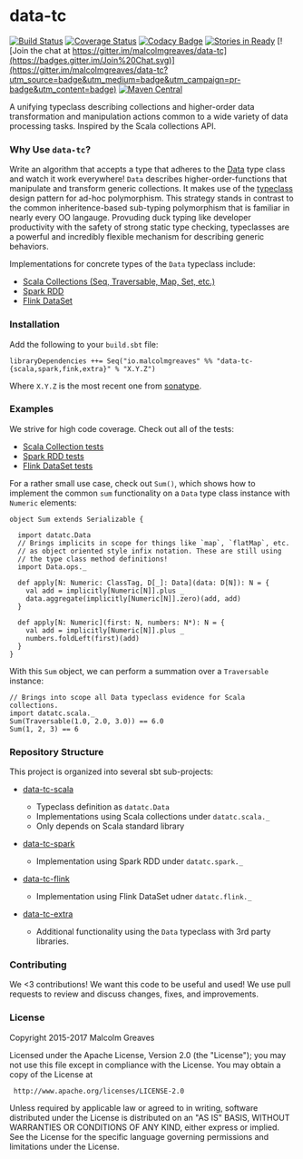 # data-tc

[![Build Status](https://travis-ci.org/malcolmgreaves/data-tc.svg?branch=master)](https://travis-ci.org/malcolmgreaves/data-tc) [![Coverage Status](https://coveralls.io/repos/malcolmgreaves/data-tc/badge.svg?branch=master&service=github)](https://coveralls.io/github/malcolmgreaves/data-tc?branch=master)
 [![Codacy Badge](http://api.codacy.com:80/project/badge/7a4fbaf2cbe6449993224d6eb4df0f13)](https://www.codacy.com/app/greavesmalcolm/data-tc) [![Stories in Ready](https://badge.waffle.io/malcolmgreaves/data-tc.png?label=ready&title=Ready)](https://waffle.io/malcolmgreaves/data-tc)  [![Join the chat at https://gitter.im/malcolmgreaves/data-tc](https://badges.gitter.im/Join%20Chat.svg)](https://gitter.im/malcolmgreaves/data-tc?utm_source=badge&utm_medium=badge&utm_campaign=pr-badge&utm_content=badge) [![Maven Central](https://maven-badges.herokuapp.com/maven-central/io.malcolmgreaves/data-tc-scala_2.11/badge.svg?style=plastic)](https://maven-badges.herokuapp.com/maven-central/io.malcolmgreaves/data-tc-scala_2.11)

A unifying typeclass describing collections and higher-order data transformation and manipulation actions common to a wide variety of data processing tasks. Inspired by the Scala collections API.

### Why Use `data-tc`?

Write an algorithm that accepts a type that adheres to the [Data](https://github.com/malcolmgreaves/data-tc/blob/master/data-tc-scala/src/main/scala/datatc/Data.scala) type class and watch it work everywhere! `Data` describes higher-order-functions that manipulate and transform generic collections. It makes use of the [typeclass](https://en.wikipedia.org/wiki/Type_class) design pattern for ad-hoc polymorphism. This strategy stands in contrast to the common inheritence-based sub-typing polymorphism that is familiar in nearly every OO langauge. Provuding duck typing like developer productivity with the safety of strong static type checking, typeclasses are a powerful and incredibly flexible mechanism for describing generic behaviors.

Implementations for concrete types of the `Data` typeclass include:
* [Scala Collections (Seq, Traversable, Map, Set, etc.)](https://github.com/malcolmgreaves/data-tc/tree/master/data-tc-scala)
* [Spark RDD](https://github.com/malcolmgreaves/data-tc/tree/master/data-tc-spark)
* [Flink DataSet](https://github.com/malcolmgreaves/data-tc/tree/master/data-tc-flink)

### Installation

Add the following to your `build.sbt` file:

    libraryDependencies ++= Seq("io.malcolmgreaves" %% "data-tc-{scala,spark,fink,extra}" % "X.Y.Z")

Where `X.Y.Z` is the most recent one from [sonatype](https://oss.sonatype.org/content/repositories/releases/io/malcolmgreaves/data-tc-scala_2.11/).

### Examples

We strive for high code coverage. Check out all of the tests:
* [Scala Collection tests](https://github.com/malcolmgreaves/data-tc/tree/master/data-tc-scala/src/test/scala/datatc/spark)
* [Spark RDD tests](https://github.com/malcolmgreaves/data-tc/tree/master/data-tc-spark/src/test/scala/datatc/spark)
* [Flink DataSet tests](https://github.com/malcolmgreaves/data-tc/tree/master/data-tc-flink/src/test/scala/datatc/spark)

For a rather small use case, check out `Sum()`, which shows how to implement the common `sum` functionality on a `Data` type class instance with `Numeric` elements:

    object Sum extends Serializable {
    
      import datatc.Data
      // Brings implicits in scope for things like `map`, `flatMap`, etc.
      // as object oriented style infix notation. These are still using
      // the type class method definitions!
      import Data.ops._
      
      def apply[N: Numeric: ClassTag, D[_]: Data](data: D[N]): N = {
        val add = implicitly[Numeric[N]].plus _
        data.aggregate(implicitly[Numeric[N]].zero)(add, add)
      }

      def apply[N: Numeric](first: N, numbers: N*): N = {
        val add = implicitly[Numeric[N]].plus _
        numbers.foldLeft(first)(add)
      }
    }

With this `Sum` object, we can perform a summation over a `Traversable` instance:

    // Brings into scope all Data typeclass evidence for Scala collections.
    import datatc.scala._
    Sum(Traversable(1.0, 2.0, 3.0)) == 6.0
    Sum(1, 2, 3) == 6

### Repository Structure
This project is organized into several sbt sub-projects:

* [data-tc-scala](https://github.com/malcolmgreaves/data-tc/tree/master/data-tc-scala)
  * Typeclass definition as `datatc.Data`
  * Implementations using Scala collections under `datatc.scala._`
  * Only depends on Scala standard library
  
* [data-tc-spark](https://github.com/malcolmgreaves/data-tc/tree/master/data-tc-spark)
  * Implementation using Spark RDD under `datatc.spark._`
  
* [data-tc-flink](https://github.com/malcolmgreaves/data-tc/tree/master/data-tc-flink)
  * Implementation using Flink DataSet udner `datatc.flink._`
* [data-tc-extra](https://github.com/malcolmgreaves/data-tc/tree/master/data-tc-extra)
  * Additional functionality using the `Data` typeclass with 3rd party libraries. 

### Contributing
We <3 contributions! We want this code to be useful and used! We use pull requests to review and discuss changes, fixes, and improvements.

### License

Copyright 2015-2017 Malcolm Greaves

 Licensed under the Apache License, Version 2.0 (the "License");
 you may not use this file except in compliance with the License.
 You may obtain a copy of the License at

     http://www.apache.org/licenses/LICENSE-2.0

 Unless required by applicable law or agreed to in writing, software
 distributed under the License is distributed on an "AS IS" BASIS,
 WITHOUT WARRANTIES OR CONDITIONS OF ANY KIND, either express or implied.
 See the License for the specific language governing permissions and
 limitations under the License.
